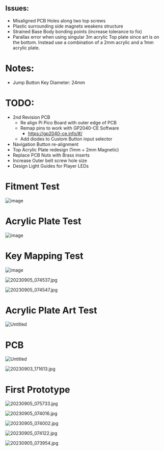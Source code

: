 ## Issues:

- Misaligned PCB Holes along two top screws
- Plastic surrounding side magnets weakens structure
- Strained Base Body bonding points (increase tolerance to fix)
- Parallax error when using singular 3m acrylic Top plate since art is on the bottom. Instead use a combination of a 2mm acrylic and a 1mm acrylic plate.

# Notes:

- Jump Button Key Diameter: 24mm

# TODO:

- 2nd Revision PCB
    - Re align Pi Pico Board with outer edge of PCB
    - Remap pins to work with GP2040-CE Software
        - https://gp2040-ce.info/#/
    - Add diodes to Custom Button input selector
- Navigation Button re-alignment
- Top Acrylic Plate redesign (1mm + 2mm Magnetic)
- Replace PCB Nuts with Brass inserts
- Increase Outer belt screw hole size
- Design Light Guides for Player LEDs

# Fitment Test
![image](https://github.com/AriqoAzhim/ariqoazhim.github.io/assets/55651970/74a8e8a8-b89a-4031-bc24-10cadd4279da)


# Acrylic Plate Test
![image](https://github.com/AriqoAzhim/ariqoazhim.github.io/assets/55651970/5bfe2a01-7c79-43ff-8d2f-8e5a020b8c62)

# Key Mapping Test

![image](https://prod-files-secure.s3.us-west-2.amazonaws.com/42d1c9ef-3bda-4041-8e41-d6d5c87c9da4/66eb71e6-386f-4d13-a459-6e85acf5fb4b/Untitled.png)

![20230905_074537.jpg](https://prod-files-secure.s3.us-west-2.amazonaws.com/42d1c9ef-3bda-4041-8e41-d6d5c87c9da4/f5616d86-3592-4fb7-9097-1cb3bb5579db/20230905_074537.jpg)

![20230905_074547.jpg](https://prod-files-secure.s3.us-west-2.amazonaws.com/42d1c9ef-3bda-4041-8e41-d6d5c87c9da4/52c566ad-ea45-4525-9991-8642b221e495/20230905_074547.jpg)

# Acrylic Plate Art Test

![Untitled](https://prod-files-secure.s3.us-west-2.amazonaws.com/42d1c9ef-3bda-4041-8e41-d6d5c87c9da4/7e3e89cc-8de3-4db7-9d94-836a32a0ea93/Untitled.png)

# PCB

![Untitled](https://prod-files-secure.s3.us-west-2.amazonaws.com/42d1c9ef-3bda-4041-8e41-d6d5c87c9da4/fd4415ae-47d1-4735-9b1a-0e1e385edb12/Untitled.png)

![20230903_171613.jpg](https://prod-files-secure.s3.us-west-2.amazonaws.com/42d1c9ef-3bda-4041-8e41-d6d5c87c9da4/833620c5-603e-426a-acf1-ab47920b2262/20230903_171613.jpg)

# First Prototype

![20230905_075733.jpg](https://prod-files-secure.s3.us-west-2.amazonaws.com/42d1c9ef-3bda-4041-8e41-d6d5c87c9da4/54829f68-db8f-4982-9546-e201a098c6e0/20230905_075733.jpg)

![20230905_074016.jpg](https://prod-files-secure.s3.us-west-2.amazonaws.com/42d1c9ef-3bda-4041-8e41-d6d5c87c9da4/5035779e-a1d4-4cc8-9d66-442ee25487fc/20230905_074016.jpg)

![20230905_074002.jpg](https://prod-files-secure.s3.us-west-2.amazonaws.com/42d1c9ef-3bda-4041-8e41-d6d5c87c9da4/f0c37ca5-8a0b-46e9-aa3a-ef0234777f80/20230905_074002.jpg)

![20230905_074122.jpg](https://prod-files-secure.s3.us-west-2.amazonaws.com/42d1c9ef-3bda-4041-8e41-d6d5c87c9da4/18260925-40e4-45de-b14b-52a153863609/20230905_074122.jpg)

![20230905_073954.jpg](https://prod-files-secure.s3.us-west-2.amazonaws.com/42d1c9ef-3bda-4041-8e41-d6d5c87c9da4/3ea42e54-02e1-4044-8181-a27122713d7a/20230905_073954.jpg)
